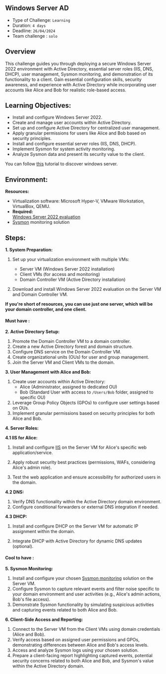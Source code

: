 ## Windows Server AD 

- Type of Challenge: `Learning` 
- Duration: `4 days`
- Deadline: `26/04/2024`
- Team challenge : `solo`

## Overview

This challenge guides you through deploying a secure Windows Server 2022 environment with Active Directory, essential server roles (IIS, DNS, DHCP), user management, Sysmon monitoring, and demonstration of its functionality to a client. Gain essential configuration skills, security awareness, and experience with Active Directory while incorporating user accounts like Alice and Bob for realistic role-based access.

## Learning Objectives:

* Install and configure Windows Server 2022.
* Create and manage user accounts within Active Directory.
* Set up and configure Active Directory for centralized user management.
* Apply granular permissions for users like Alice and Bob based on security principles.
* Install and configure essential server roles (IIS, DNS, DHCP).
* Implement Sysmon for system activity monitoring.
* Analyze Sysmon data and present its security value to the client.

You can follow [this](https://openclassrooms.com/en/courses/7710301-manage-windows-server) tutorial to discover windows server.

## Environment:

**Resources:**

* Virtualization software: Microsoft Hyper-V, VMware Workstation, VirtualBox, QEMU.
* **Required:** <br>
[Windows Server 2022 evaluation](https://www.microsoft.com/evalcenter/evaluate-windows-server-2022)
* [Sysmon](https://learn.microsoft.com/en-us/sysinternals/downloads/sysmon) monitoring solution

## Steps:

**1. System Preparation:**

1. Set up your virtualization environment with multiple VMs:
    - Server VM (Windows Server 2022 installation)
    - Client VMs (for access and monitoring)
    - Domain Controller VM (Active Directory installation)

2. Download and install Windows Server 2022 evaluation on the Server VM and Domain Controller VM.

**If you're short of resources, you can use just one server, which will be your domain controller, and one client.**

#### **Must have** : 


**2. Active Directory Setup:**

1. Promote the Domain Controller VM to a domain controller.
2. Create a new Active Directory forest and domain structure.
3. Configure DNS service on the Domain Controller VM.
4. Create organizational units (OUs) for user and group management.
5. Join the Server VM and Client VMs to the domain.

**3. User Management with Alice and Bob:**

1. Create user accounts within Active Directory:
    - Alice (Administrator, assigned to dedicated OU)
    - Bob (Standard User with access to `/Users/Bob` folder, assigned to specific OU)
2. Leverage Group Policy Objects (GPOs) to configure user settings based on OUs.
3. Implement granular permissions based on security principles for both Alice and Bob.

**4. Server Roles:**

**4.1 IIS for Alice:**

1. Install and configure [IIS](https://www.iis.net/overview) on the Server VM for Alice's specific web application/service.

2. Apply robust security best practices (permissions, WAFs, considering Alice's admin role).
3. Test the web application and ensure accessibility for authorized users in the domain.

**4.2 DNS:**

1. Verify DNS functionality within the Active Directory domain environment.
2. Configure conditional forwarders or external DNS integration if needed.

**4.3 DHCP:**

1. Install and configure DHCP on the Server VM for automatic IP assignment within the domain.

2. Integrate DHCP with Active Directory for dynamic DNS updates (optional).

#### **Cool to have** :

**5. Sysmon Monitoring:**

1. Install and configure your chosen [Sysmon monitoring](https://syedhasan010.medium.com/sysmon-how-to-setup-configure-and-analyze-the-system-monitors-events-930e9add78d) solution on the Server VM.
2. Configure Sysmon to capture relevant events and filter noise specific to your domain environment and user activities (e.g., Alice's admin actions, Bob's file access).
3. Demonstrate Sysmon functionality by simulating suspicious activities and capturing events related to both Alice and Bob.

**6. Client-Side Access and Reporting:**

1. Connect to the Server VM from the Client VMs using domain credentials (Alice and Bob).
2. Verify access based on assigned user permissions and GPOs, demonstrating differences between Alice and Bob's access levels.
3. Access and analyze Sysmon logs using your chosen solution.
4. Prepare a client-facing report highlighting captured events, potential security concerns related to both Alice and Bob, and Sysmon's value within the Active Directory domain.
